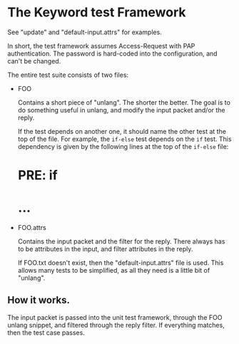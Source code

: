 # The Keyword test Framework

See "update" and "default-input.attrs" for examples.

In short, the test framework assumes Access-Request with PAP
authentication.  The password is hard-coded into the configuration,
and can't be changed.

The entire test suite consists of two files:

* FOO

  Contains a short piece of "unlang".  The shorter the better.  The
  goal is to do something useful in unlang, and modify the input
  packet and/or the reply.

  If the test depends on another one, it should name the other test
  at the top of the file.  For example, the `if-else` test depends
  on the `if` test.  This dependency is given by the following lines
  at the top of the `if-else` file:

    # PRE: if
    # ...

* FOO.attrs

  Contains the input packet and the filter for the reply.  There
  always has to be attributes in the input, and filter attributes in the
  reply.

  If FOO.txt doesn't exist, then the "default-input.attrs" file is used.
  This allows many tests to be simplified, as all they need is a little
  bit of "unlang".

## How it works.

The input packet is passed into the unit test framework, through the
FOO unlang snippet, and filtered through the reply filter.  If
everything matches, then the test case passes.
